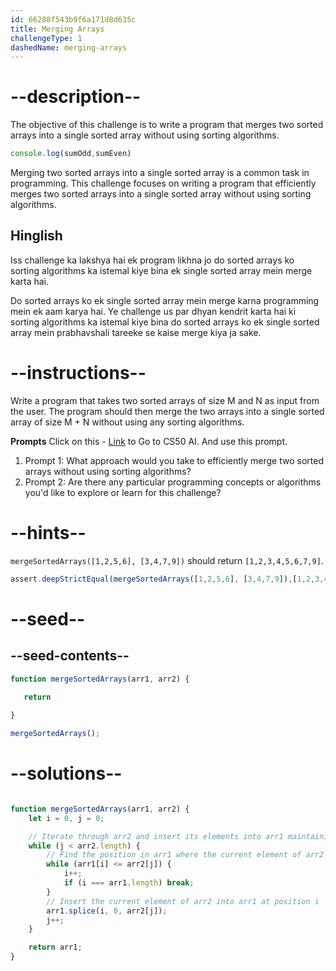 ```yaml
---
id: 66288f543b9f6a171d8d635c
title: Merging Arrays
challengeType: 1
dashedName: merging-arrays
---
```


# --description--

The objective of this challenge is to write a program that merges two sorted arrays into a single sorted array without using sorting algorithms.

```js
console.log(sumOdd,sumEven)
```

Merging two sorted arrays into a single sorted array is a common task in programming. This challenge focuses on writing a program that efficiently merges two sorted arrays into a single sorted array without using sorting algorithms.

<h2>Hinglish</h2>

Iss challenge ka lakshya hai ek program likhna jo do sorted arrays ko sorting algorithms ka istemal kiye bina ek single sorted array mein merge karta hai.

Do sorted arrays ko ek single sorted array mein merge karna programming mein ek aam karya hai. Ye challenge us par dhyan kendrit karta hai ki sorting algorithms ka istemal kiye bina do sorted arrays ko ek single sorted array mein prabhavshali tareeke se kaise merge kiya ja sake.

# --instructions--

Write a program that takes two sorted arrays of size M and N as input from the user. The program should then merge the two arrays into a single sorted array of size M + N without using any sorting algorithms.

**Prompts**
Click on this - <a href = "https://cs50.ai/chat">Link</a> to Go to CS50 AI.
And use this prompt.

1. Prompt 1: What approach would you take to efficiently merge two sorted arrays without using sorting algorithms?</br>
2. Prompt 2: Are there any particular programming concepts or algorithms you'd like to explore or learn for this challenge?


# --hints--

`mergeSortedArrays([1,2,5,6], [3,4,7,9])` should return `[1,2,3,4,5,6,7,9]`.

```js
assert.deepStrictEqual(mergeSortedArrays([1,2,5,6], [3,4,7,9]),[1,2,3,4,5,6,7,9])
```

# --seed--

## --seed-contents--

```js
function mergeSortedArrays(arr1, arr2) {
   
   return

}

mergeSortedArrays();
```

# --solutions--

```js

function mergeSortedArrays(arr1, arr2) {
    let i = 0, j = 0;

    // Iterate through arr2 and insert its elements into arr1 maintaining sorted order
    while (j < arr2.length) {
        // Find the position in arr1 where the current element of arr2 should be inserted
        while (arr1[i] <= arr2[j]) {
            i++;
            if (i === arr1.length) break;
        }
        // Insert the current element of arr2 into arr1 at position i
        arr1.splice(i, 0, arr2[j]);
        j++;
    }

    return arr1;
}

```

